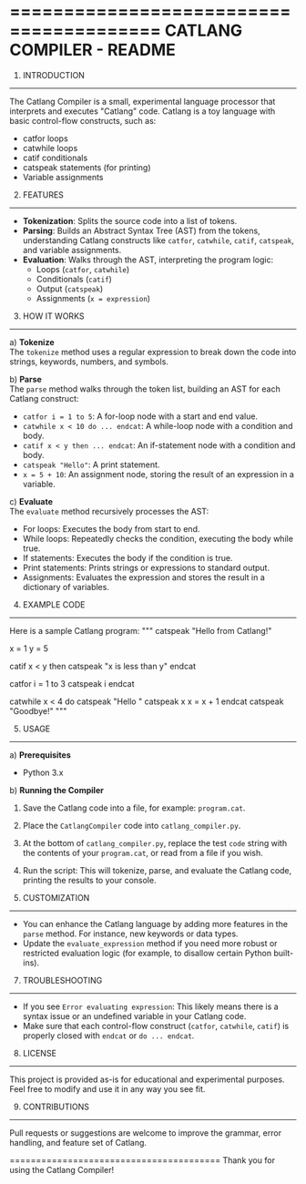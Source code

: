 ========================================
CATLANG COMPILER - README
========================================

1. INTRODUCTION
---------------
The Catlang Compiler is a small, experimental language processor that interprets 
and executes "Catlang" code. Catlang is a toy language with basic control-flow 
constructs, such as:

- catfor loops
- catwhile loops
- catif conditionals
- catspeak statements (for printing)
- Variable assignments

2. FEATURES
-----------
- **Tokenization**: Splits the source code into a list of tokens.
- **Parsing**: Builds an Abstract Syntax Tree (AST) from the tokens, understanding
  Catlang constructs like `catfor`, `catwhile`, `catif`, `catspeak`, and 
  variable assignments.
- **Evaluation**: Walks through the AST, interpreting the program logic:
  - Loops (`catfor`, `catwhile`)
  - Conditionals (`catif`)
  - Output (`catspeak`)
  - Assignments (`x = expression`)

3. HOW IT WORKS
---------------
a) **Tokenize**  
The `tokenize` method uses a regular expression to break down the code into 
strings, keywords, numbers, and symbols.  

b) **Parse**  
The `parse` method walks through the token list, building an AST for each 
Catlang construct:
- `catfor i = 1 to 5`: A for-loop node with a start and end value.
- `catwhile x < 10 do ... endcat`: A while-loop node with a condition and body.
- `catif x < y then ... endcat`: An if-statement node with a condition and body.
- `catspeak "Hello"`: A print statement.
- `x = 5 + 10`: An assignment node, storing the result of an expression in a variable.

c) **Evaluate**  
The `evaluate` method recursively processes the AST:
- For loops: Executes the body from start to end.
- While loops: Repeatedly checks the condition, executing the body while true.
- If statements: Executes the body if the condition is true.
- Print statements: Prints strings or expressions to standard output.
- Assignments: Evaluates the expression and stores the result in a dictionary of variables.

4. EXAMPLE CODE
---------------
Here is a sample Catlang program:
"""
catspeak "Hello from Catlang!"

x = 1
y = 5

catif x < y then
    catspeak "x is less than y"
endcat

catfor i = 1 to 3
    catspeak i
endcat

catwhile x < 4 do
    catspeak "Hello "
    catspeak x
    x = x + 1
endcat
catspeak "Goodbye!"
"""

5. USAGE
--------
a) **Prerequisites**  
- Python 3.x

b) **Running the Compiler**  
1. Save the Catlang code into a file, for example: `program.cat`.
2. Place the `CatlangCompiler` code into `catlang_compiler.py`.
3. At the bottom of `catlang_compiler.py`, replace the test `code` string with 
   the contents of your `program.cat`, or read from a file if you wish.
4. Run the script:
This will tokenize, parse, and evaluate the Catlang code, printing the results 
to your console.

6. CUSTOMIZATION
----------------
- You can enhance the Catlang language by adding more features in the `parse` 
method. For instance, new keywords or data types.
- Update the `evaluate_expression` method if you need more robust or restricted 
evaluation logic (for example, to disallow certain Python built-ins).

7. TROUBLESHOOTING
------------------
- If you see `Error evaluating expression`: This likely means there is a syntax 
issue or an undefined variable in your Catlang code.
- Make sure that each control-flow construct (`catfor`, `catwhile`, `catif`) is 
properly closed with `endcat` or `do ... endcat`.

8. LICENSE
----------
This project is provided as-is for educational and experimental purposes. Feel free
to modify and use it in any way you see fit.

9. CONTRIBUTIONS
----------------
Pull requests or suggestions are welcome to improve the grammar, error handling,
and feature set of Catlang.

========================================
Thank you for using the Catlang Compiler!
